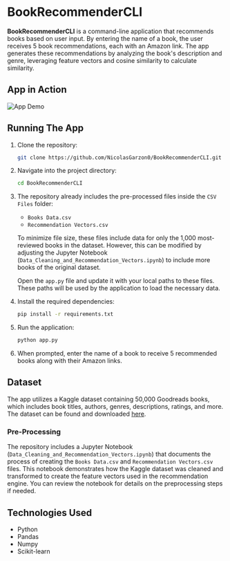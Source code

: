 # BookRecommenderCLI

**BookRecommenderCLI** is a command-line application that recommends books based on user input. By entering the name of a book, the user receives 5 book recommendations, each with an Amazon link. The app generates these recommendations by analyzing the book's description and genre, leveraging feature vectors and cosine similarity to calculate similarity. 

## App in Action
![App Demo](Images/Image%201.jpg)  <!-- Ensure the image path is correct -->

## Running The App

1. Clone the repository:
    ```bash
    git clone https://github.com/NicolasGarzon0/BookRecommenderCLI.git
    ```

2. Navigate into the project directory:
    ```bash
    cd BookRecommenderCLI
    ```

3. The repository already includes the pre-processed files inside the `CSV Files` folder:
    - `Books Data.csv`
    - `Recommendation Vectors.csv`

    To minimize file size, these files include data for only the 1,000 most-reviewed books in the dataset. However, this can be modified by adjusting the Jupyter Notebook (`Data_Cleaning_and_Recommendation_Vectors.ipynb`) to include more books of the original dataset.

    Open the `app.py` file and update it with your local paths to these files. These paths will be used by the application to load the necessary data.

4. Install the required dependencies:
    ```bash
    pip install -r requirements.txt
    ```

5. Run the application:
    ```bash
    python app.py
    ```

6. When prompted, enter the name of a book to receive 5 recommended books along with their Amazon links.

## Dataset

The app utilizes a Kaggle dataset containing 50,000 Goodreads books, which includes book titles, authors, genres, descriptions, ratings, and more. The dataset can be found and downloaded [here](https://www.kaggle.com/datasets/austinreese/goodreads-books).

### Pre-Processing

The repository includes a Jupyter Notebook (`Data_Cleaning_and_Recommendation_Vectors.ipynb`) that documents the process of creating the `Books Data.csv` and `Recommendation Vectors.csv` files. This notebook demonstrates how the Kaggle dataset was cleaned and transformed to create the feature vectors used in the recommendation engine. You can review the notebook for details on the preprocessing steps if needed.

## Technologies Used

- Python
- Pandas
- Numpy
- Scikit-learn
